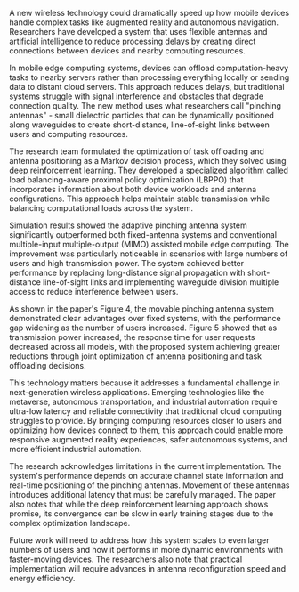 A new wireless technology could dramatically speed up how mobile devices handle complex tasks like augmented reality and autonomous navigation. Researchers have developed a system that uses flexible antennas and artificial intelligence to reduce processing delays by creating direct connections between devices and nearby computing resources.

In mobile edge computing systems, devices can offload computation-heavy tasks to nearby servers rather than processing everything locally or sending data to distant cloud servers. This approach reduces delays, but traditional systems struggle with signal interference and obstacles that degrade connection quality. The new method uses what researchers call "pinching antennas" - small dielectric particles that can be dynamically positioned along waveguides to create short-distance, line-of-sight links between users and computing resources.

The research team formulated the optimization of task offloading and antenna positioning as a Markov decision process, which they solved using deep reinforcement learning. They developed a specialized algorithm called load balancing-aware proximal policy optimization (LBPPO) that incorporates information about both device workloads and antenna configurations. This approach helps maintain stable transmission while balancing computational loads across the system.

Simulation results showed the adaptive pinching antenna system significantly outperformed both fixed-antenna systems and conventional multiple-input multiple-output (MIMO) assisted mobile edge computing. The improvement was particularly noticeable in scenarios with large numbers of users and high transmission power. The system achieved better performance by replacing long-distance signal propagation with short-distance line-of-sight links and implementing waveguide division multiple access to reduce interference between users.

As shown in the paper's Figure 4, the movable pinching antenna system demonstrated clear advantages over fixed systems, with the performance gap widening as the number of users increased. Figure 5 showed that as transmission power increased, the response time for user requests decreased across all models, with the proposed system achieving greater reductions through joint optimization of antenna positioning and task offloading decisions.

This technology matters because it addresses a fundamental challenge in next-generation wireless applications. Emerging technologies like the metaverse, autonomous transportation, and industrial automation require ultra-low latency and reliable connectivity that traditional cloud computing struggles to provide. By bringing computing resources closer to users and optimizing how devices connect to them, this approach could enable more responsive augmented reality experiences, safer autonomous systems, and more efficient industrial automation.

The research acknowledges limitations in the current implementation. The system's performance depends on accurate channel state information and real-time positioning of the pinching antennas. Movement of these antennas introduces additional latency that must be carefully managed. The paper also notes that while the deep reinforcement learning approach shows promise, its convergence can be slow in early training stages due to the complex optimization landscape.

Future work will need to address how this system scales to even larger numbers of users and how it performs in more dynamic environments with faster-moving devices. The researchers also note that practical implementation will require advances in antenna reconfiguration speed and energy efficiency.